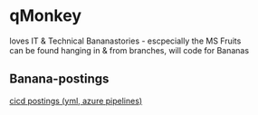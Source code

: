 # qMonkey 
loves IT & Technical Bananastories - escpecially the MS Fruits<br />
can be found hanging in & from branches, will code for Bananas

## Banana-postings
[cicd postings (yml, azure pipelines)](bananas/cicd.md )


